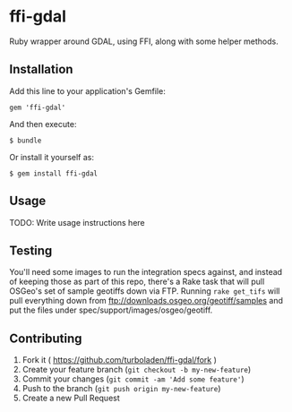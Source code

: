 ffi-gdal
========

Ruby wrapper around GDAL, using FFI, along with some helper methods.

Installation
------------

Add this line to your application's Gemfile:

    gem 'ffi-gdal'

And then execute:

    $ bundle

Or install it yourself as:

    $ gem install ffi-gdal

Usage
-----

TODO: Write usage instructions here


Testing
-------

You'll need some images to run the integration specs against, and instead of
keeping those as part of this repo, there's a Rake task that will pull OSGeo's
set of sample geotiffs down via FTP.  Running `rake get_tifs` will pull
everything down from ftp://downloads.osgeo.org/geotiff/samples and put the
files under spec/support/images/osgeo/geotiff.

Contributing
------------

1. Fork it ( https://github.com/turboladen/ffi-gdal/fork )
2. Create your feature branch (`git checkout -b my-new-feature`)
3. Commit your changes (`git commit -am 'Add some feature'`)
4. Push to the branch (`git push origin my-new-feature`)
5. Create a new Pull Request
